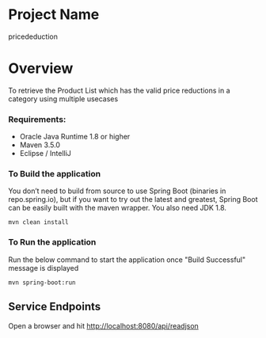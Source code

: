 # Project Name
  pricededuction
   
# Overview

To retrieve the Product List which has the valid price reductions in a category using multiple usecases
### Requirements:

* Oracle Java Runtime 1.8 or higher
* Maven 3.5.0
* Eclipse / IntelliJ

### To Build the application
You don’t need to build from source to use Spring Boot (binaries in repo.spring.io), but if you want to try out the latest and greatest, Spring Boot can be easily built with the maven wrapper. You also need JDK 1.8.

```
mvn clean install
```

### To Run the application
Run the below command to start the application once "Build Successful" message is displayed

```
mvn spring-boot:run
```

## Service Endpoints

Open a browser and hit [http://localhost:8080/api/readjson](http://localhost:8080/)


